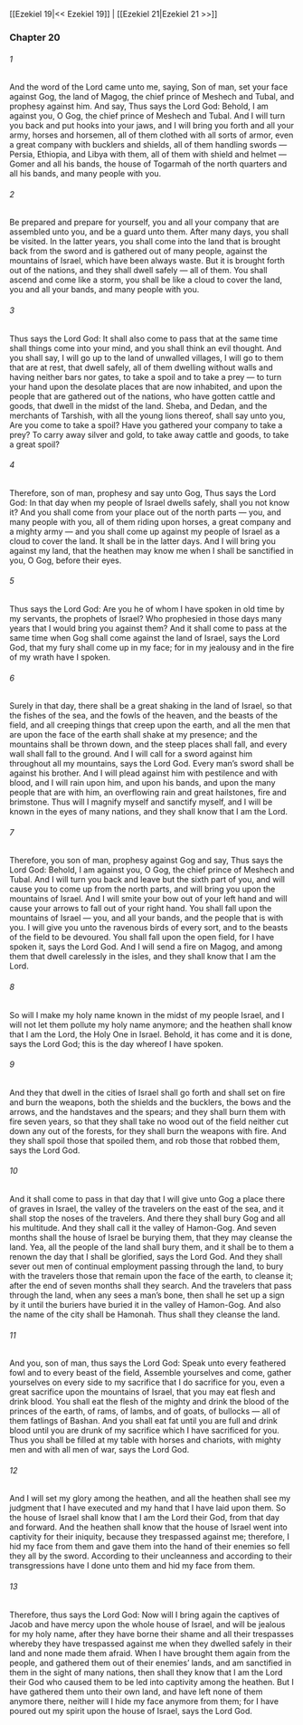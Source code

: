 [[Ezekiel 19|<< Ezekiel 19]]  |  [[Ezekiel 21|Ezekiel 21 >>]]

### Chapter 20
###### 1
And the word of the Lord came unto me, saying, Son of man, set your face against Gog, the land of Magog, the chief prince of Meshech and Tubal, and prophesy against him. And say, Thus says the Lord God: Behold, I am against you, O Gog, the chief prince of Meshech and Tubal. And I will turn you back and put hooks into your jaws, and I will bring you forth and all your army, horses and horsemen, all of them clothed with all sorts of armor, even a great company with bucklers and shields, all of them handling swords — Persia, Ethiopia, and Libya with them, all of them with shield and helmet — Gomer and all his bands, the house of Togarmah of the north quarters and all his bands, and many people with you.

###### 2
Be prepared and prepare for yourself, you and all your company that are assembled unto you, and be a guard unto them. After many days, you shall be visited. In the latter years, you shall come into the land that is brought back from the sword and is gathered out of many people, against the mountains of Israel, which have been always waste. But it is brought forth out of the nations, and they shall dwell safely — all of them. You shall ascend and come like a storm, you shall be like a cloud to cover the land, you and all your bands, and many people with you.

###### 3
Thus says the Lord God: It shall also come to pass that at the same time shall things come into your mind, and you shall think an evil thought. And you shall say, I will go up to the land of unwalled villages, I will go to them that are at rest, that dwell safely, all of them dwelling without walls and having neither bars nor gates, to take a spoil and to take a prey — to turn your hand upon the desolate places that are now inhabited, and upon the people that are gathered out of the nations, who have gotten cattle and goods, that dwell in the midst of the land. Sheba, and Dedan, and the merchants of Tarshish, with all the young lions thereof, shall say unto you, Are you come to take a spoil? Have you gathered your company to take a prey? To carry away silver and gold, to take away cattle and goods, to take a great spoil?

###### 4
Therefore, son of man, prophesy and say unto Gog, Thus says the Lord God: In that day when my people of Israel dwells safely, shall you not know it? And you shall come from your place out of the north parts — you, and many people with you, all of them riding upon horses, a great company and a mighty army — and you shall come up against my people of Israel as a cloud to cover the land. It shall be in the latter days. And I will bring you against my land, that the heathen may know me when I shall be sanctified in you, O Gog, before their eyes.

###### 5
Thus says the Lord God: Are you he of whom I have spoken in old time by my servants, the prophets of Israel? Who prophesied in those days many years that I would bring you against them? And it shall come to pass at the same time when Gog shall come against the land of Israel, says the Lord God, that my fury shall come up in my face; for in my jealousy and in the fire of my wrath have I spoken.

###### 6
Surely in that day, there shall be a great shaking in the land of Israel, so that the fishes of the sea, and the fowls of the heaven, and the beasts of the field, and all creeping things that creep upon the earth, and all the men that are upon the face of the earth shall shake at my presence; and the mountains shall be thrown down, and the steep places shall fall, and every wall shall fall to the ground. And I will call for a sword against him throughout all my mountains, says the Lord God. Every man’s sword shall be against his brother. And I will plead against him with pestilence and with blood, and I will rain upon him, and upon his bands, and upon the many people that are with him, an overflowing rain and great hailstones, fire and brimstone. Thus will I magnify myself and sanctify myself, and I will be known in the eyes of many nations, and they shall know that I am the Lord.

###### 7
Therefore, you son of man, prophesy against Gog and say, Thus says the Lord God: Behold, I am against you, O Gog, the chief prince of Meshech and Tubal. And I will turn you back and leave but the sixth part of you, and will cause you to come up from the north parts, and will bring you upon the mountains of Israel. And I will smite your bow out of your left hand and will cause your arrows to fall out of your right hand. You shall fall upon the mountains of Israel — you, and all your bands, and the people that is with you. I will give you unto the ravenous birds of every sort, and to the beasts of the field to be devoured. You shall fall upon the open field, for I have spoken it, says the Lord God. And I will send a fire on Magog, and among them that dwell carelessly in the isles, and they shall know that I am the Lord.

###### 8
So will I make my holy name known in the midst of my people Israel, and I will not let them pollute my holy name anymore; and the heathen shall know that I am the Lord, the Holy One in Israel. Behold, it has come and it is done, says the Lord God; this is the day whereof I have spoken.

###### 9
And they that dwell in the cities of Israel shall go forth and shall set on fire and burn the weapons, both the shields and the bucklers, the bows and the arrows, and the handstaves and the spears; and they shall burn them with fire seven years, so that they shall take no wood out of the field neither cut down any out of the forests, for they shall burn the weapons with fire. And they shall spoil those that spoiled them, and rob those that robbed them, says the Lord God.

###### 10
And it shall come to pass in that day that I will give unto Gog a place there of graves in Israel, the valley of the travelers on the east of the sea, and it shall stop the noses of the travelers. And there they shall bury Gog and all his multitude. And they shall call it the valley of Hamon-Gog. And seven months shall the house of Israel be burying them, that they may cleanse the land. Yea, all the people of the land shall bury them, and it shall be to them a renown the day that I shall be glorified, says the Lord God. And they shall sever out men of continual employment passing through the land, to bury with the travelers those that remain upon the face of the earth, to cleanse it; after the end of seven months shall they search. And the travelers that pass through the land, when any sees a man’s bone, then shall he set up a sign by it until the buriers have buried it in the valley of Hamon-Gog. And also the name of the city shall be Hamonah. Thus shall they cleanse the land.

###### 11
And you, son of man, thus says the Lord God: Speak unto every feathered fowl and to every beast of the field, Assemble yourselves and come, gather yourselves on every side to my sacrifice that I do sacrifice for you, even a great sacrifice upon the mountains of Israel, that you may eat flesh and drink blood. You shall eat the flesh of the mighty and drink the blood of the princes of the earth, of rams, of lambs, and of goats, of bullocks — all of them fatlings of Bashan. And you shall eat fat until you are full and drink blood until you are drunk of my sacrifice which I have sacrificed for you. Thus you shall be filled at my table with horses and chariots, with mighty men and with all men of war, says the Lord God.

###### 12
And I will set my glory among the heathen, and all the heathen shall see my judgment that I have executed and my hand that I have laid upon them. So the house of Israel shall know that I am the Lord their God, from that day and forward. And the heathen shall know that the house of Israel went into captivity for their iniquity, because they trespassed against me; therefore, I hid my face from them and gave them into the hand of their enemies so fell they all by the sword. According to their uncleanness and according to their transgressions have I done unto them and hid my face from them.

###### 13
Therefore, thus says the Lord God: Now will I bring again the captives of Jacob and have mercy upon the whole house of Israel, and will be jealous for my holy name, after they have borne their shame and all their trespasses whereby they have trespassed against me when they dwelled safely in their land and none made them afraid. When I have brought them again from the people, and gathered them out of their enemies’ lands, and am sanctified in them in the sight of many nations, then shall they know that I am the Lord their God who caused them to be led into captivity among the heathen. But I have gathered them unto their own land, and have left none of them anymore there, neither will I hide my face anymore from them; for I have poured out my spirit upon the house of Israel, says the Lord God.